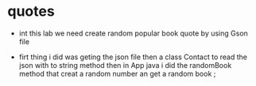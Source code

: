 # quotes
* int this lab we need create  random popular book quote by using Gson file 

* firt thing i did was geting  the json file then a class Contact to read the json with to string method  then in App java i did the randomBook method that creat a random number an get a random book ;